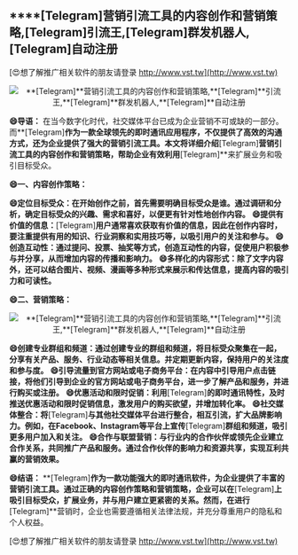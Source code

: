 ## ****[Telegram]**营销引流工具的内容创作和营销策略,**[Telegram]**引流王,**[Telegram]**群发机器人,**[Telegram]**自动注册**

[😍想了解推广相关软件的朋友请登录 http://www.vst.tw](http://www.vst.tw)

 <center><img src="https://vst.tw/MP4/tuiguang/png/2.png" alt="**[Telegram]**营销引流工具的内容创作和营销策略,**[Telegram]**引流王,**[Telegram]**群发机器人,**[Telegram]**自动注册"></center>

**😄导语：**
在当今数字化时代，社交媒体平台已成为企业营销不可或缺的一部分。而**[Telegram]**作为一款全球领先的即时通讯应用程序，不仅提供了高效的沟通方式，还为企业提供了强大的营销引流工具。本文将详细介绍**[Telegram]**营销引流工具的内容创作和营销策略，帮助企业有效利用**[Telegram]**来扩展业务和吸引目标受众。

**😄一、内容创作策略：**

**😄定位目标受众：在开始创作之前，首先需要明确目标受众是谁。通过调研和分析，确定目标受众的兴趣、需求和喜好，以便更有针对性地创作内容。**
**😄提供有价值的信息：**[Telegram]**用户通常喜欢获取有价值的信息，因此在创作内容时，要注重提供有用的知识、行业洞察和实用技巧等，以吸引用户的关注和参与。**
**😄创造互动性：通过提问、投票、抽奖等方式，创造互动性的内容，促使用户积极参与并分享，从而增加内容的传播和影响力。**
**😄多样化的内容形式：除了文字内容外，还可以结合图片、视频、漫画等多种形式来展示和传达信息，提高内容的吸引力和可读性。**

**😄二、营销策略：**

 <center><img src="https://vst.tw/MP4/tuiguang/png/1.png" alt="**[Telegram]**营销引流工具的内容创作和营销策略,**[Telegram]**引流王,**[Telegram]**群发机器人,**[Telegram]**自动注册"></center>

**😄创建专业群组和频道：通过创建专业的群组和频道，将目标受众聚集在一起，分享有关产品、服务、行业动态等相关信息。并定期更新内容，保持用户的关注度和参与度。**
**😄引导流量到官方网站或电子商务平台：在内容中引导用户点击链接，将他们引导到企业的官方网站或电子商务平台，进一步了解产品和服务，并进行购买或注册。**
**😄优惠活动和限时促销：利用**[Telegram]**的即时通讯特性，及时推送优惠活动和限时促销信息，激发用户的购买欲望，并增加转化率。**
**😄社交媒体整合：将**[Telegram]**与其他社交媒体平台进行整合，相互引流，扩大品牌影响力。例如，在Facebook、Instagram等平台上宣传**[Telegram]**群组和频道，吸引更多用户加入和关注。**
**😄合作与联盟营销：与行业内的合作伙伴或领先企业建立合作关系，共同推广产品和服务。通过合作伙伴的影响力和资源共享，实现互利共赢的营销效果。**

**😄结语：**
**[Telegram]**作为一款功能强大的即时通讯软件，为企业提供了丰富的营销引流工具。通过正确的内容创作策略和营销策略，企业可以在**[Telegram]**上吸引目标受众，扩展业务，并与用户建立更紧密的关系。然而，在进行**[Telegram]**营销时，企业也需要遵循相关法律法规，并充分尊重用户的隐私和个人权益。

[😍想了解推广相关软件的朋友请登录 http://www.vst.tw](http://www.vst.tw)



